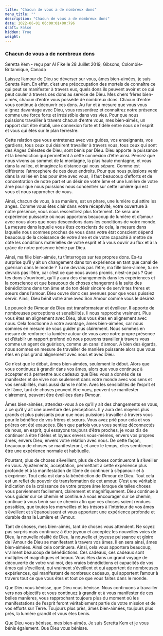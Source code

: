 ```yaml
---
title: "Chacun de vous a de nombreux dons"
menu_title: ""
description: "Chacun de vous a de nombreux dons"
date: 2022-06-01 06:00:01+00:796
draft: False
hidden: True
weight:
---
```

### Chacun de vous a de nombreux dons

Seretta Kem - reçu par Al Fike le 28 Juillet 2019, Gibsons, Colombie-Britannique, Canada

Laissez l’amour de Dieu se déverser sur vous, âmes bien-aimées, je suis Seretta Kem. En effet, c’est une préoccupation des mortels de connaître ce qui peut se manifester à travers eux, quels dons ils peuvent avoir et ce qui peut couler à travers ces dons au service de Dieu. Mes chers frères bien-aimés, chacun d’entre vous possède de nombreux dons. Chacun d’entre vous continue à découvrir ces dons. Au fur et à mesure que vous vous alignez davantage avec Dieu, vous ressentirez et connaîtrez notre présence comme une force forte et irrésistible dans vos vies. Pour que nous puissions travailler à travers chacun d’entre vous, mes bien-aimés, un rapport doit être établi, une connexion forte et fidèle entre nous de l’esprit et vous qui êtes sur le plan terrestre.

Cette relation que vous entretenez avec vos guides, vos enseignants, vos gardiens, tous ceux qui désirent travailler à travers vous, tous ceux qui sont des Anges Célestes de Dieu, sont bénis par Dieu. Dieu apporte la puissance et la bénédiction qui permettent à cette connexion d’être ainsi. Pensez que nous vivons au sommet de la montagne, la plus haute montagne, et vous dans la vallée, et imaginez la distance qui nous sépare. Comme est différente l’atmosphère de ces deux endroits. Pour que nous puissions venir dans la vallée en bas pour être avec vous, il faut beaucoup d’efforts et de concentration de notre part et un désir de votre âme et une lumière de votre âme pour que nous puissions nous concentrer sur cette lumière qui est vous et nous rapprocher de vous.

Ainsi, chacun de vous, à sa manière, est un phare, une lumière qui attire les anges. Comme vous êtes clair dans votre réceptivité, votre ouverture à notre présence, vous nous ressentirez plus fortement. Ce sera une expérience puissante où nous apportons beaucoup de lumière et d’amour avec nous alors que nous descendons dans les conditions de votre monde. La mesure dans laquelle vous êtes conscients de cela, la mesure dans laquelle nous sommes proches de vous dans votre état conscient dépend beaucoup de la croissance de votre âme et de votre capacité à mettre de côté les conditions matérielles de votre esprit et à vous ouvrir au flux et à la grâce de notre présence bénie par Dieu.

Ainsi, ma fille bien-aimée, tu t’interroges sur tes propres dons. Es-tu surprise qu’il y ait un changement dans ton expérience en tant que canal de guérison dans le monde ? Tu ne devrais pas l’être, ma fille bien-aimée, tu ne devrais pas l’être, car c’est ce que nous avons promis, n’est-ce pas ? Que tes dons s’ouvriront, qu’il y aura des changements dans les expériences et la conscience et que beaucoup de choses changeront à la suite des bénédictions dans ton âme et de ton désir sincère de servir tes frères et sœurs dans l’amour. Dieu ouvre donc ces avenues pour que vous puissiez servir. Ainsi, Dieu bénit votre âme avec Son Amour comme vous le désirez.

Le pouvoir de l’Amour de Dieu est transformateur et éveilleur. Il apporte de nombreuses perceptions et sensibilités. Il nous rapproche vraiment. Plus vous êtes en alignement avec Dieu, plus vous êtes en alignement avec nous. Cela fonctionne à votre avantage, âmes bien-aimées, car nous sommes en mesure de vous guider plus clairement. Nous sommes en mesure de renforcer la lumière autour de vous avec notre propre présence et d’établir un rapport profond où nous pouvons travailler à travers vous comme un agent de guérison, comme un canal d’amour. À bien des égards, nous sommes en mesure de travailler de manière puissante alors que vous êtes en plus grand alignement avec nous et avec Dieu.

Ce n’est que le début, âmes bien-aimées, seulement le début. Alors que vous continuez à grandir dans vos âmes, alors que vous continuez à accepter et à permettre aux cadeaux que Dieu vous a donnés de se manifester et de vivre non seulement dans votre monde avec vos sens et vos sensibilités, mais aussi dans le nôtre. Avec les sensibilités de l’esprit et de l’âme, tant de choses peuvent être vues, peuvent se manifester clairement, peuvent être éveillées dans l’Amour.

Âmes bien-aimées, attendez-vous à ce qu’il y ait des changements en vous, à ce qu’il y ait une ouverture des perceptions. Il y aura des moyens plus grands et plus puissants pour que nous puissions travailler à travers vous pour le bénéfice de vos frères et sœurs. Vous avez prié pour cela et vos prières ont été exaucées. Bien que parfois vous vous sentiez déconnectés de nous, en esprit, qui essayons toujours d’être proches, je vous dis de continuer à être fidèles et loyaux envers vous-mêmes, envers vos propres âmes, envers Dieu, envers votre relation avec nous. De cette façon, beaucoup de choses se manifesteront, et avec le temps, elles sembleront être une expérience normale et habituelle.

Pourtant, plus de choses s’éveillent, plus de choses continueront à s’éveiller en vous. Ajustements, acceptation, permettant à cette expérience plus profonde et à la manifestation de l’âme de continuer à s’épanouir et à s’exprimer. Tout cela est dans la bénédiction de l’Amour de Dieu. Tout cela est un reflet du pouvoir de transformation de cet amour. C’est une véritable indication de la croissance de votre propre âme lorsque de telles choses vous parviennent facilement, clairement et magnifiquement. Dieu continue à vous guider sur ce chemin et continue à vous encourager sur ce chemin, continue à vous bénir sur ce chemin afin que ces choses soient rendues possibles, que toutes les merveilles et les trésors à l’intérieur de vos âmes s’éveillent et s’épanouissent et vous apportent une expérience profonde et durable dans la Lumière et l’Amour.

Tant de choses, mes bien-aimés, tant de choses vous attendent. Ne soyez pas surpris mais continuez à être joyeux et acceptez les nouvelles voies de Dieu, la nouvelle réalité de Dieu, la nouvelle et joyeuse puissance et gloire de l’Amour de Dieu se manifestant à travers vos âmes. Il en sera ainsi, âmes bien-aimées. Ainsi cela continuera. Ainsi, cela vous apportera beaucoup, vraiment beaucoup de bénédictions. Ces cadeaux, ces cadeaux sont multiples et magnifiques et beaux. Vous êtes dans un grand voyage de découverte de votre vrai moi, des vraies bénédictions et capacités de vos âmes qui s’éveillent, qui vraiment s’éveillent et qui apportent de nombreuses expériences, qui manifestent de nombreux cadeaux, qui apportent l’amour à travers tout ce que vous êtes et tout ce que vous faites dans le monde.

Que Dieu vous bénisse, que Dieu vous bénisse. Nous continuons à travailler vers nos objectifs et vous continuez à grandir et à vous manifester de ces belles manières, vous rapprochant toujours plus du moment où les manifestations de l’esprit feront véritablement partie de votre mission et de vos efforts sur Terre. Toujours plus près, âmes bien-aimées, toujours plus près, la lumière grandit et vous êtes bénis.

Que Dieu vous bénisse, mes bien-aimés. Je suis Seretta Kem et je vous bénis également. Que Dieu vous bénisse.



